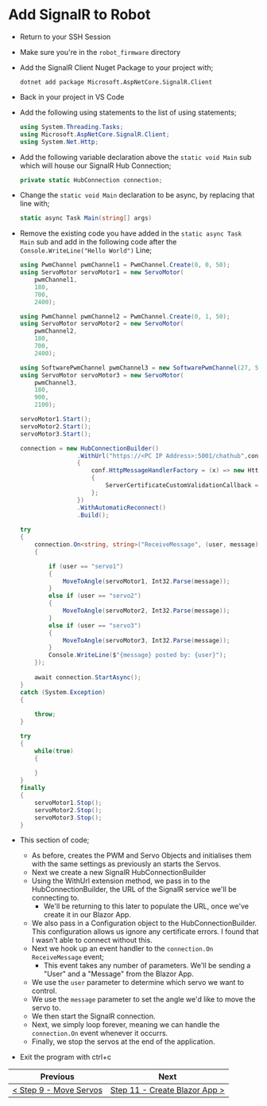# Add SignalR to Robot #

- Return to your SSH Session
- Make sure you're in the `robot_firmware` directory
- Add the SignalR Client Nuget Package to your project with;

    ```
    dotnet add package Microsoft.AspNetCore.SignalR.Client
    ```

- Back in your project in VS Code
- Add the following using statements to the list of using statements;

    ```cs
    using System.Threading.Tasks;
    using Microsoft.AspNetCore.SignalR.Client;
    using System.Net.Http;
    ```

- Add the following variable declaration above the `static void Main` sub which will house our SignalR Hub Connection;

    ```cs
    private static HubConnection connection;
    ```

- Change the `static void Main` declaration to be async, by replacing that line with;

    ```cs
    static async Task Main(string[] args)
    ```

- Remove the existing code you have added in the `static async Task Main` sub and add in the following code after the `Console.WriteLine("Hello World")` Line;

    ```cs
    using PwmChannel pwmChannel1 = PwmChannel.Create(0, 0, 50);
    using ServoMotor servoMotor1 = new ServoMotor(
        pwmChannel1,
        180,
        700,
        2400);

    using PwmChannel pwmChannel2 = PwmChannel.Create(0, 1, 50);
    using ServoMotor servoMotor2 = new ServoMotor(
        pwmChannel2,
        180,
        700,
        2400);

    using SoftwarePwmChannel pwmChannel3 = new SoftwarePwmChannel(27, 50, 0.5, true);
    using ServoMotor servoMotor3 = new ServoMotor(
        pwmChannel3,
        180,
        900,
        2100);

    servoMotor1.Start();
    servoMotor2.Start();
    servoMotor3.Start();

    connection = new HubConnectionBuilder()
                    .WithUrl("https://<PC IP Address>:5001/chathub",conf =>
                    {
                        conf.HttpMessageHandlerFactory = (x) => new HttpClientHandler
                        {
                            ServerCertificateCustomValidationCallback = HttpClientHandler.DangerousAcceptAnyServerCertificateValidator,
                        };                    
                    })
                    .WithAutomaticReconnect()                
                    .Build();
                
    try
    {
        connection.On<string, string>("ReceiveMessage", (user, message) =>
        {

            if (user == "servo1")
            {
                MoveToAngle(servoMotor1, Int32.Parse(message));
            }
            else if (user == "servo2")
            {
                MoveToAngle(servoMotor2, Int32.Parse(message));
            }
            else if (user == "servo3")
            {
                MoveToAngle(servoMotor3, Int32.Parse(message));
            }
            Console.WriteLine($"{message} posted by: {user}");
        });
        
        await connection.StartAsync();
    }
    catch (System.Exception)
    {
        
        throw;
    }

    try
    {
        while(true)
        {
            
        }
    }
    finally
    {
        servoMotor1.Stop();
        servoMotor2.Stop();
        servoMotor3.Stop();
    }
    ```

- This section of code;
    - As before, creates the PWM and Servo Objects and initialises them with the same settings as previously an starts the Servos.
    - Next we create a new SignalR HubConnectionBuilder
    - Using the WithUrl extension method, we pass in to the HubConnectionBuilder, the URL of the SignalR service we'll be connecting to.
        - We'll be returning to this later to populate the URL, once we've create it in our Blazor App.
    - We also pass in a Configuration object to the HubConnectionBuilder. This configuration allows us ignore any certificate errors. I found that I wasn't able to connect without this.
    - Next we hook up an event handler to the `connection.On` `ReceiveMessage` event;
        - This event takes any number of parameters. We'll be sending a "User" and a "Message" from the Blazor App.
    - We use the `user` parameter to determine which servo we want to control.
    - We use the `message` parameter to set the angle we'd like to move the servo to.
    - We then start the SignalR connection.
    - Next, we simply loop forever, meaning we can handle the `connection.On` event whenever it occurrs.
    - Finally, we stop the servos at the end of the application.

- Exit the program with ctrl+c

| Previous | Next |
| -------- | ---- |
| [< Step 9 - Move Servos](09-move-servos.md) | [Step 11 - Create Blazor App >](11-create-blazor-app.md) |
